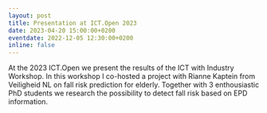 ```yaml
---
layout: post
title: Presentation at ICT.Open 2023
date: 2023-04-20 15:00:00+0200
eventdate: 2022-12-05 12:30:00+0200
inline: false
---
```


At the 2023 ICT.Open we present the results of the ICT with Industry Workshop.
In this workshop I co-hosted a project with Rianne Kaptein from Veiligheid NL on fall risk prediction for elderly.
Together with 3 enthousiastic PhD students we research the possibility to detect fall risk based on EPD information.
